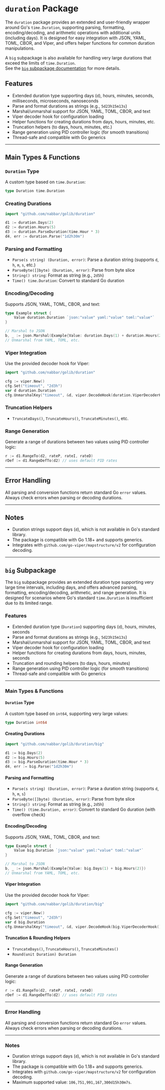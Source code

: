 # `duration` Package

The `duration` package provides an extended and user-friendly wrapper around Go's `time.Duration`, supporting parsing, formatting, encoding/decoding, and arithmetic operations with additional units (including days). It is designed for easy integration with JSON, YAML, TOML, CBOR, and Viper, and offers helper functions for common duration manipulations.

A `big` subpackage is also available for handling very large durations that exceed the limits of `time.Duration`.<br />See the [`big` subpackage documentation](#big-subpackage) for more details.

## Features

- Extended duration type supporting days (`d`), hours, minutes, seconds, milliseconds, microseconds, nanoseconds
- Parse and format durations as strings (e.g., `5d23h15m13s`)
- Marshal/unmarshal support for JSON, YAML, TOML, CBOR, and text
- Viper decoder hook for configuration loading
- Helper functions for creating durations from days, hours, minutes, etc.
- Truncation helpers (to days, hours, minutes, etc.)
- Range generation using PID controller logic (for smooth transitions)
- Thread-safe and compatible with Go generics

---

## Main Types & Functions

### `Duration` Type

A custom type based on `time.Duration`:

```go
type Duration time.Duration
```

### Creating Durations

```go
import "github.com/nabbar/golib/duration"

d1 := duration.Days(2)
d2 := duration.Hours(5)
d3 := duration.ParseDuration(time.Hour * 3)
d4, err := duration.Parse("1d2h30m")
```

### Parsing and Formatting

- `Parse(s string) (Duration, error)`: Parse a duration string (supports `d`, `h`, `m`, `s`, etc.)
- `ParseByte([]byte) (Duration, error)`: Parse from byte slice
- `String() string`: Format as string (e.g., `2d5h`)
- `Time() time.Duration`: Convert to standard Go duration

### Encoding/Decoding

Supports JSON, YAML, TOML, CBOR, and text:

```go
type Example struct {
    Value duration.Duration `json:"value" yaml:"value" toml:"value"`
}

// Marshal to JSON
b, _ := json.Marshal(Example{Value: duration.Days(1) + duration.Hours(2)})
// Unmarshal from YAML, TOML, etc.
```

### Viper Integration

Use the provided decoder hook for Viper:

```go
import "github.com/nabbar/golib/duration"

cfg := viper.New()
cfg.Set("timeout", "2d3h")
var d duration.Duration
cfg.UnmarshalKey("timeout", &d, viper.DecodeHook(duration.ViperDecoderHook()))
```

### Truncation Helpers

- `TruncateDays()`, `TruncateHours()`, `TruncateMinutes()`, etc.

### Range Generation

Generate a range of durations between two values using PID controller logic:

```go
r := d1.RangeTo(d2, rateP, rateI, rateD)
rDef := d1.RangeDefTo(d2) // uses default PID rates
```

---

## Error Handling

All parsing and conversion functions return standard Go `error` values. Always check errors when parsing or decoding durations.

---

## Notes

- Duration strings support days (`d`), which is not available in Go's standard library.
- The package is compatible with Go 1.18+ and supports generics.
- Integrates with `github.com/go-viper/mapstructure/v2` for configuration decoding.

---

## `big` Subpackage

The `big` subpackage provides an extended duration type supporting very large time intervals, including days, and offers advanced parsing, formatting, encoding/decoding, arithmetic, and range generation. It is designed for scenarios where Go's standard `time.Duration` is insufficient due to its limited range.

### Features

- Extended duration type (`Duration`) supporting days (`d`), hours, minutes, seconds
- Parse and format durations as strings (e.g., `5d23h15m13s`)
- Marshal/unmarshal support for JSON, YAML, TOML, CBOR, and text
- Viper decoder hook for configuration loading
- Helper functions for creating durations from days, hours, minutes, seconds
- Truncation and rounding helpers (to days, hours, minutes)
- Range generation using PID controller logic (for smooth transitions)
- Thread-safe and compatible with Go generics

---

### Main Types & Functions

#### `Duration` Type

A custom type based on `int64`, supporting very large values:

```go
type Duration int64
```

#### Creating Durations

```go
import "github.com/nabbar/golib/duration/big"

d1 := big.Days(2)
d2 := big.Hours(5)
d3 := big.ParseDuration(time.Hour * 3)
d4, err := big.Parse("1d2h30m")
```

#### Parsing and Formatting

- `Parse(s string) (Duration, error)`: Parse a duration string (supports `d`, `h`, `m`, `s`)
- `ParseByte([]byte) (Duration, error)`: Parse from byte slice
- `String() string`: Format as string (e.g., `2d5h`)
- `Time() (time.Duration, error)`: Convert to standard Go duration (with overflow check)

#### Encoding/Decoding

Supports JSON, YAML, TOML, CBOR, and text:

```go
type Example struct {
    Value big.Duration `json:"value" yaml:"value" toml:"value"`
}

// Marshal to JSON
b, _ := json.Marshal(Example{Value: big.Days(1) + big.Hours(2)})
// Unmarshal from YAML, TOML, etc.
```

#### Viper Integration

Use the provided decoder hook for Viper:

```go
import "github.com/nabbar/golib/duration/big"

cfg := viper.New()
cfg.Set("timeout", "2d3h")
var d big.Duration
cfg.UnmarshalKey("timeout", &d, viper.DecodeHook(big.ViperDecoderHook()))
```

#### Truncation & Rounding Helpers

- `TruncateDays()`, `TruncateHours()`, `TruncateMinutes()`
- `Round(unit Duration) Duration`

#### Range Generation

Generate a range of durations between two values using PID controller logic:

```go
r := d1.RangeTo(d2, rateP, rateI, rateD)
rDef := d1.RangeDefTo(d2) // uses default PID rates
```

---

### Error Handling

All parsing and conversion functions return standard Go `error` values. Always check errors when parsing or decoding durations.

---

### Notes

- Duration strings support days (`d`), which is not available in Go's standard library.
- The package is compatible with Go 1.18+ and supports generics.
- Integrates with `github.com/go-viper/mapstructure/v2` for configuration decoding.
- Maximum supported value: `106,751,991,167,300d15h30m7s`.

